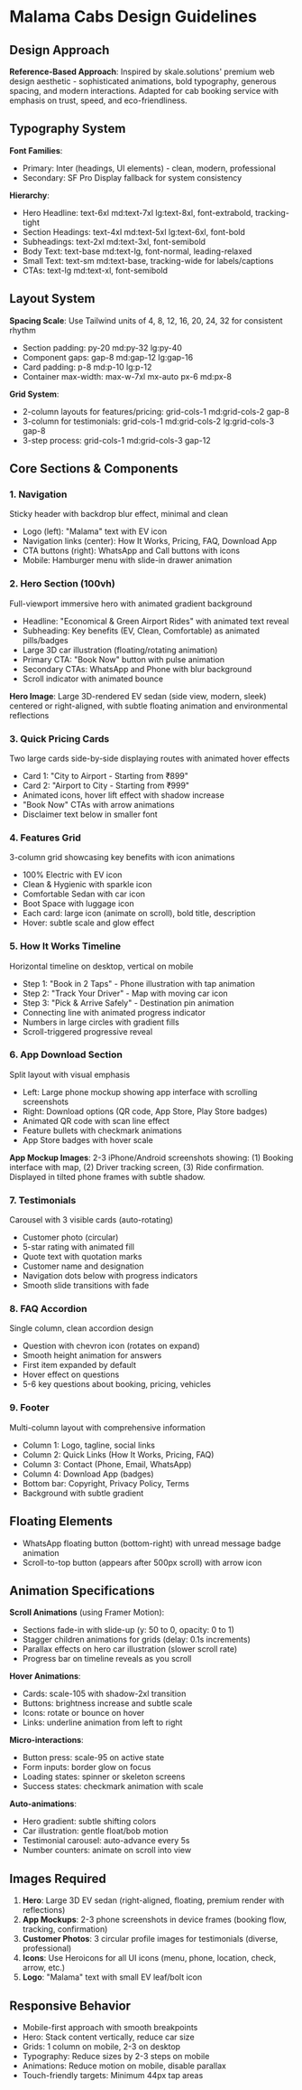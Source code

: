 # Malama Cabs Design Guidelines

## Design Approach
**Reference-Based Approach**: Inspired by skale.solutions' premium web design aesthetic - sophisticated animations, bold typography, generous spacing, and modern interactions. Adapted for cab booking service with emphasis on trust, speed, and eco-friendliness.

## Typography System

**Font Families**:
- Primary: Inter (headings, UI elements) - clean, modern, professional
- Secondary: SF Pro Display fallback for system consistency

**Hierarchy**:
- Hero Headline: text-6xl md:text-7xl lg:text-8xl, font-extrabold, tracking-tight
- Section Headings: text-4xl md:text-5xl lg:text-6xl, font-bold
- Subheadings: text-2xl md:text-3xl, font-semibold
- Body Text: text-base md:text-lg, font-normal, leading-relaxed
- Small Text: text-sm md:text-base, tracking-wide for labels/captions
- CTAs: text-lg md:text-xl, font-semibold

## Layout System

**Spacing Scale**: Use Tailwind units of 4, 8, 12, 16, 20, 24, 32 for consistent rhythm
- Section padding: py-20 md:py-32 lg:py-40
- Component gaps: gap-8 md:gap-12 lg:gap-16
- Card padding: p-8 md:p-10 lg:p-12
- Container max-width: max-w-7xl mx-auto px-6 md:px-8

**Grid System**:
- 2-column layouts for features/pricing: grid-cols-1 md:grid-cols-2 gap-8
- 3-column for testimonials: grid-cols-1 md:grid-cols-2 lg:grid-cols-3 gap-8
- 3-step process: grid-cols-1 md:grid-cols-3 gap-12

## Core Sections & Components

### 1. Navigation
Sticky header with backdrop blur effect, minimal and clean
- Logo (left): "Malama" text with EV icon
- Navigation links (center): How It Works, Pricing, FAQ, Download App
- CTA buttons (right): WhatsApp and Call buttons with icons
- Mobile: Hamburger menu with slide-in drawer animation

### 2. Hero Section (100vh)
Full-viewport immersive hero with animated gradient background
- Headline: "Economical & Green Airport Rides" with animated text reveal
- Subheading: Key benefits (EV, Clean, Comfortable) as animated pills/badges
- Large 3D car illustration (floating/rotating animation)
- Primary CTA: "Book Now" button with pulse animation
- Secondary CTAs: WhatsApp and Phone with blur background
- Scroll indicator with animated bounce

**Hero Image**: Large 3D-rendered EV sedan (side view, modern, sleek) centered or right-aligned, with subtle floating animation and environmental reflections

### 3. Quick Pricing Cards
Two large cards side-by-side displaying routes with animated hover effects
- Card 1: "City to Airport - Starting from ₹899"
- Card 2: "Airport to City - Starting from ₹999"
- Animated icons, hover lift effect with shadow increase
- "Book Now" CTAs with arrow animations
- Disclaimer text below in smaller font

### 4. Features Grid
3-column grid showcasing key benefits with icon animations
- 100% Electric with EV icon
- Clean & Hygienic with sparkle icon
- Comfortable Sedan with car icon
- Boot Space with luggage icon
- Each card: large icon (animate on scroll), bold title, description
- Hover: subtle scale and glow effect

### 5. How It Works Timeline
Horizontal timeline on desktop, vertical on mobile
- Step 1: "Book in 2 Taps" - Phone illustration with tap animation
- Step 2: "Track Your Driver" - Map with moving car icon
- Step 3: "Pick & Arrive Safely" - Destination pin animation
- Connecting line with animated progress indicator
- Numbers in large circles with gradient fills
- Scroll-triggered progressive reveal

### 6. App Download Section
Split layout with visual emphasis
- Left: Large phone mockup showing app interface with scrolling screenshots
- Right: Download options (QR code, App Store, Play Store badges)
- Animated QR code with scan line effect
- Feature bullets with checkmark animations
- App Store badges with hover scale

**App Mockup Images**: 2-3 iPhone/Android screenshots showing: (1) Booking interface with map, (2) Driver tracking screen, (3) Ride confirmation. Displayed in tilted phone frames with subtle shadow.

### 7. Testimonials
Carousel with 3 visible cards (auto-rotating)
- Customer photo (circular)
- 5-star rating with animated fill
- Quote text with quotation marks
- Customer name and designation
- Navigation dots below with progress indicators
- Smooth slide transitions with fade

### 8. FAQ Accordion
Single column, clean accordion design
- Question with chevron icon (rotates on expand)
- Smooth height animation for answers
- First item expanded by default
- Hover effect on questions
- 5-6 key questions about booking, pricing, vehicles

### 9. Footer
Multi-column layout with comprehensive information
- Column 1: Logo, tagline, social links
- Column 2: Quick Links (How It Works, Pricing, FAQ)
- Column 3: Contact (Phone, Email, WhatsApp)
- Column 4: Download App (badges)
- Bottom bar: Copyright, Privacy Policy, Terms
- Background with subtle gradient

## Floating Elements
- WhatsApp floating button (bottom-right) with unread message badge animation
- Scroll-to-top button (appears after 500px scroll) with arrow icon

## Animation Specifications

**Scroll Animations** (using Framer Motion):
- Sections fade-in with slide-up (y: 50 to 0, opacity: 0 to 1)
- Stagger children animations for grids (delay: 0.1s increments)
- Parallax effects on hero car illustration (slower scroll rate)
- Progress bar on timeline reveals as you scroll

**Hover Animations**:
- Cards: scale-105 with shadow-2xl transition
- Buttons: brightness increase and subtle scale
- Icons: rotate or bounce on hover
- Links: underline animation from left to right

**Micro-interactions**:
- Button press: scale-95 on active state
- Form inputs: border glow on focus
- Loading states: spinner or skeleton screens
- Success states: checkmark animation with scale

**Auto-animations**:
- Hero gradient: subtle shifting colors
- Car illustration: gentle float/bob motion
- Testimonial carousel: auto-advance every 5s
- Number counters: animate on scroll into view

## Images Required

1. **Hero**: Large 3D EV sedan (right-aligned, floating, premium render with reflections)
2. **App Mockups**: 2-3 phone screenshots in device frames (booking flow, tracking, confirmation)
3. **Customer Photos**: 3 circular profile images for testimonials (diverse, professional)
4. **Icons**: Use Heroicons for all UI icons (menu, phone, location, check, arrow, etc.)
5. **Logo**: "Malama" text with small EV leaf/bolt icon

## Responsive Behavior
- Mobile-first approach with smooth breakpoints
- Hero: Stack content vertically, reduce car size
- Grids: 1 column on mobile, 2-3 on desktop
- Typography: Reduce sizes by 2-3 steps on mobile
- Animations: Reduce motion on mobile, disable parallax
- Touch-friendly targets: Minimum 44px tap areas